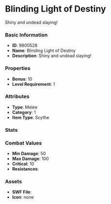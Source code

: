 # Blinding Light of Destiny

Shiny and undead slaying!

### Basic Information

- **ID**: 9800528
- **Name**: Blinding Light of Destiny
- **Description**: Shiny and undead slaying!

### Properties

- **Bonus**: 10
- **Level Requirement**: 1

### Attributes

- **Type**: Melee     
- **Category**: 1
- **Item Type**: Scythe

### Stats


### Combat Values

- **Min Damage**: 50
- **Max Damage**: 100
- **Critical**: 10
- **Resistances**: 

### Assets

- **SWF File**: 
- **Icon**: none

